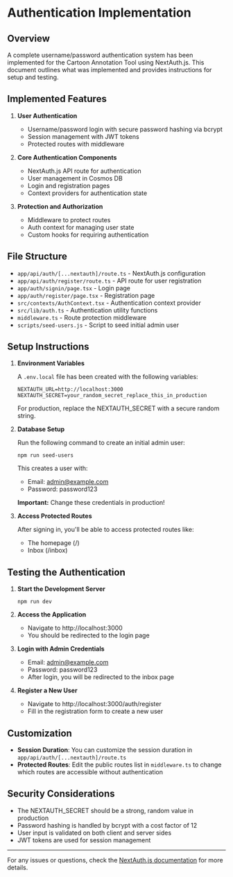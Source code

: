 # Authentication Implementation

## Overview
A complete username/password authentication system has been implemented for the Cartoon Annotation Tool using NextAuth.js. This document outlines what was implemented and provides instructions for setup and testing.

## Implemented Features

1. **User Authentication**
   - Username/password login with secure password hashing via bcrypt
   - Session management with JWT tokens
   - Protected routes with middleware

2. **Core Authentication Components**
   - NextAuth.js API route for authentication
   - User management in Cosmos DB
   - Login and registration pages
   - Context providers for authentication state

3. **Protection and Authorization**
   - Middleware to protect routes
   - Auth context for managing user state
   - Custom hooks for requiring authentication

## File Structure

- `app/api/auth/[...nextauth]/route.ts` - NextAuth.js configuration
- `app/api/auth/register/route.ts` - API route for user registration
- `app/auth/signin/page.tsx` - Login page
- `app/auth/register/page.tsx` - Registration page
- `src/contexts/AuthContext.tsx` - Authentication context provider
- `src/lib/auth.ts` - Authentication utility functions
- `middleware.ts` - Route protection middleware
- `scripts/seed-users.js` - Script to seed initial admin user

## Setup Instructions

1. **Environment Variables**
   
   A `.env.local` file has been created with the following variables:
   ```
   NEXTAUTH_URL=http://localhost:3000
   NEXTAUTH_SECRET=your_random_secret_replace_this_in_production
   ```

   For production, replace the NEXTAUTH_SECRET with a secure random string.

2. **Database Setup**

   Run the following command to create an initial admin user:
   ```
   npm run seed-users
   ```

   This creates a user with:
   - Email: admin@example.com
   - Password: password123

   **Important:** Change these credentials in production!

3. **Access Protected Routes**

   After signing in, you'll be able to access protected routes like:
   - The homepage (/)
   - Inbox (/inbox)

## Testing the Authentication

1. **Start the Development Server**
   ```
   npm run dev
   ```

2. **Access the Application**
   - Navigate to http://localhost:3000
   - You should be redirected to the login page

3. **Login with Admin Credentials**
   - Email: admin@example.com
   - Password: password123
   - After login, you will be redirected to the inbox page

4. **Register a New User**
   - Navigate to http://localhost:3000/auth/register
   - Fill in the registration form to create a new user

## Customization

- **Session Duration**: You can customize the session duration in `app/api/auth/[...nextauth]/route.ts`
- **Protected Routes**: Edit the public routes list in `middleware.ts` to change which routes are accessible without authentication

## Security Considerations

- The NEXTAUTH_SECRET should be a strong, random value in production
- Password hashing is handled by bcrypt with a cost factor of 12
- User input is validated on both client and server sides
- JWT tokens are used for session management

---

For any issues or questions, check the [NextAuth.js documentation](https://next-auth.js.org/getting-started/introduction) for more details.